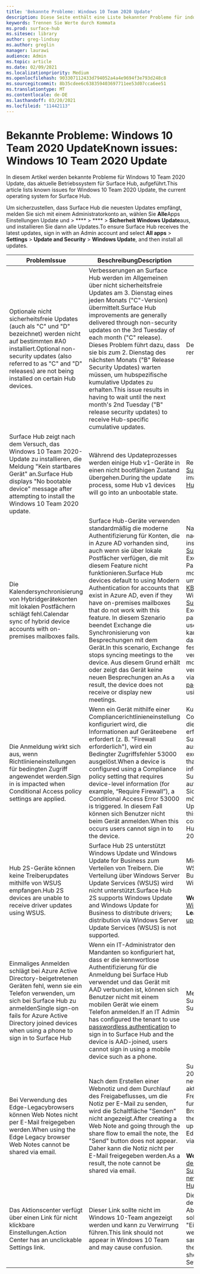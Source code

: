 ```yaml
---
title: 'Bekannte Probleme: Windows 10 Team 2020 Update'
description: Diese Seite enthält eine Liste bekannter Probleme für indows 10 Team 2020 Update.
keywords: Trennen Sie Werte durch Kommata
ms.prod: surface-hub
ms.sitesec: library
author: greg-lindsay
ms.author: greglin
manager: laurawi
audience: Admin
ms.topic: article
ms.date: 02/09/2021
ms.localizationpriority: Medium
ms.openlocfilehash: 903307112433d794052a4a4e9694f3e793d248c8
ms.sourcegitcommit: 8b35cdee6c638359403697711ee53d07cca6ee51
ms.translationtype: MT
ms.contentlocale: de-DE
ms.lasthandoff: 03/20/2021
ms.locfileid: "11442113"
---
```

# <a name="known-issues-windows-10-team-2020-update"></a><span data-ttu-id="088de-104">Bekannte Probleme: Windows 10 Team 2020 Update</span><span class="sxs-lookup"><span data-stu-id="088de-104">Known issues: Windows 10 Team 2020 Update</span></span> 

<span data-ttu-id="088de-105">In diesem Artikel werden bekannte Probleme für Windows 10 Team 2020 Update, das aktuelle Betriebssystem für Surface Hub, aufgeführt.</span><span class="sxs-lookup"><span data-stu-id="088de-105">This article lists known issues for Windows 10 Team 2020 Update, the current operating system for Surface Hub.</span></span>

<span data-ttu-id="088de-106">Um sicherzustellen, dass Surface Hub die neuesten Updates empfängt, melden Sie sich mit einem Administratorkonto an, wählen Sie **Alle**Apps Einstellungen Update und  >  \*\*\*\*  >  \*\*\*\*  >  **Sicherheit Windows Update**aus, und installieren Sie dann alle Updates.</span><span class="sxs-lookup"><span data-stu-id="088de-106">To ensure Surface Hub receives the latest updates, sign in with an Admin account and select **All apps** > **Settings** > **Update and Security** > **Windows Update**, and then install all updates.</span></span>




| <span data-ttu-id="088de-107">Problem</span><span class="sxs-lookup"><span data-stu-id="088de-107">Issue</span></span>                                                                                                   | <span data-ttu-id="088de-108">Beschreibung</span><span class="sxs-lookup"><span data-stu-id="088de-108">Description</span></span>                                                                                                                                                                                                                                                                                                                                                                                                                             | <span data-ttu-id="088de-109">Abhilfe</span><span class="sxs-lookup"><span data-stu-id="088de-109">Remedy</span></span>                                                                                                                                                                                                                                                                                                                                                                                                                                                                                                                            |
| ----------------------------------------------------------------------------------------------------------- | ------------------------------------------------------------------------------------------------------------------------------------------------------------------------------------------------------------------------------------------------------------------------------------------------------------------------------------------------------------------------------------------------------------------------------------------- | ------------------------------------------------------------------------------------------------------------------------------------------------------------------------------------------------------------------------------------------------------------------------------------------------------------------------------------------------------------------------------------------------------------------------------------------------------------------------------------------------------------------------------------- |
| <span data-ttu-id="088de-110">Optionale nicht sicherheitsfreie Updates (auch als "C" und "D" bezeichnet) werden nicht auf bestimmten #A0 installiert.</span><span class="sxs-lookup"><span data-stu-id="088de-110">Optional non-security updates (also referred to as "C" and "D" releases) are not being installed on certain Hub devices.</span></span>            | <span data-ttu-id="088de-111">Verbesserungen an Surface Hub werden im Allgemeinen über nicht sicherheitsfreie Updates am 3. Dienstag eines jeden Monats ("C"-Version) übermittelt.</span><span class="sxs-lookup"><span data-stu-id="088de-111">Surface Hub improvements are generally delivered through non-security updates on the 3rd Tuesday of each month ("C" release).</span></span> <span data-ttu-id="088de-112">Dieses Problem führt dazu, dass sie bis zum 2. Dienstag des nächsten Monats ("B" Release Security Updates) warten müssen, um hubspezifische kumulative Updates zu erhalten.</span><span class="sxs-lookup"><span data-stu-id="088de-112">This issue results in having to wait until the next month's 2nd Tuesday ("B" release security updates) to receive Hub-specific cumulative updates.</span></span> | <span data-ttu-id="088de-113">Derzeit gibt es keine Abhilfe.</span><span class="sxs-lookup"><span data-stu-id="088de-113">No remedy at this time.</span></span>                                                                                                                                                                                                                                                                                                                                     |
| <span data-ttu-id="088de-114">Surface Hub zeigt nach dem Versuch, das Windows 10 Team 2020-Update zu installieren, die Meldung "Kein startbares Gerät" an.</span><span class="sxs-lookup"><span data-stu-id="088de-114">Surface Hub displays "No bootable device" message after attempting to install the Windows 10 Team 2020 update.</span></span>                                                                        | <span data-ttu-id="088de-115">Während des Updateprozesses werden einige Hub v1-Geräte in einen nicht bootfähigen Zustand übergehen.</span><span class="sxs-lookup"><span data-stu-id="088de-115">During the update process, some Hub v1 devices will go into an unbootable state.</span></span>                                                                                                                                                                                                                                       | <span data-ttu-id="088de-116">Re-image the device [using the Surface Hub Recovery Tool](surface-hub-recovery-tool.md).</span><span class="sxs-lookup"><span data-stu-id="088de-116">Re-image the device [using the Surface Hub Recovery Tool](surface-hub-recovery-tool.md).</span></span>                                                                                                                                                                                                                                                                                                                                                                   |
| <span data-ttu-id="088de-117">Die Kalendersynchronisierung von Hybridgerätekonten mit lokalen Postfächern schlägt fehl.</span><span class="sxs-lookup"><span data-stu-id="088de-117">Calendar sync of hybrid device accounts with on-premises mailboxes fails.</span></span>   | <span data-ttu-id="088de-118">Surface Hub-Geräte verwenden standardmäßig die moderne Authentifizierung für Konten, die in Azure AD vorhanden sind, auch wenn sie über lokale Postfächer verfügen, die mit diesem Feature nicht funktionieren.</span><span class="sxs-lookup"><span data-stu-id="088de-118">Surface Hub devices default to using Modern Authentication for accounts that exist in Azure AD, even if they have on-premises mailboxes that do not work with this feature.</span></span> <span data-ttu-id="088de-119">In diesem Szenario beendet Exchange die Synchronisierung von Besprechungen mit dem Gerät.</span><span class="sxs-lookup"><span data-stu-id="088de-119">In this scenario, Exchange stops syncing meetings to the device.</span></span> <span data-ttu-id="088de-120">Aus diesem Grund erhält oder zeigt das Gerät keine neuen Besprechungen an.</span><span class="sxs-lookup"><span data-stu-id="088de-120">As a result, the device does not receive or display new meetings.</span></span>                                                                                                    | <span data-ttu-id="088de-121">Nachdem [KB4598291](https://support.microsoft.com/help/4598291) (oder ein nachfolgender Windows CU) installiert wurde, verfügt [der SurfaceHub CSP](https://docs.microsoft.com/windows/client-management/mdm/surfacehub-csp) über einen neuen ExchangeModernAuthEnabled-Parameter, um die Verwendung der modernen Authentifizierung umschalten zu können.</span><span class="sxs-lookup"><span data-stu-id="088de-121">After [KB4598291](https://support.microsoft.com/help/4598291) (or a subsequent Windows CU) is installed, the [SurfaceHub CSP](https://docs.microsoft.com/windows/client-management/mdm/surfacehub-csp) has a new ExchangeModernAuthEnabled parameter available to toggle the use of Modern Authentication.</span></span> <span data-ttu-id="088de-122">Dies kann über die MDM-Richtlinie oder das [Bereitstellungspaket](https://download.microsoft.com/download/8/3/F/83FD5089-D14E-42E3-AF7C-6FC36F80D347/ExchangeModernAuthDisabled.ppkg) auf false festgelegt werden, um zu verhindern, dass der Hub die moderne Authentifizierung verwendet.</span><span class="sxs-lookup"><span data-stu-id="088de-122">This can be set to false via MDM policy or [provisioning package](https://download.microsoft.com/download/8/3/F/83FD5089-D14E-42E3-AF7C-6FC36F80D347/ExchangeModernAuthDisabled.ppkg) to prevent the Hub from using Modern Authentication.</span></span>                                                                                                |
| <span data-ttu-id="088de-123">Die Anmeldung wirkt sich aus, wenn Richtlinieneinstellungen für bedingten Zugriff angewendet werden.</span><span class="sxs-lookup"><span data-stu-id="088de-123">Sign in is impacted when Conditional Access policy settings are applied.</span></span>                                    | <span data-ttu-id="088de-124">Wenn ein Gerät mithilfe einer Compliancerichtlinieneinstellung konfiguriert wird, die Informationen auf Geräteebene erfordert (z. B. "Firewall erforderlich"), wird ein Bedingter Zugriffsfehler 53000 ausgelöst.</span><span class="sxs-lookup"><span data-stu-id="088de-124">When a device is configured using a Compliance policy setting that requires device-level information (for example, “Require Firewall”), a Conditional Access Error 53000 is triggered.</span></span> <span data-ttu-id="088de-125">In diesem Fall können sich Benutzer nicht beim Gerät anmelden.</span><span class="sxs-lookup"><span data-stu-id="088de-125">When this occurs users cannot sign in to the device.</span></span>                                                                                                                                                                                                 | <span data-ttu-id="088de-126">Kunden können Compliancerichtlinieneinstellungen, die Informationen auf Geräteebene erfordern, von der Ausführung auf Surface Hub-Geräten ausschließen.</span><span class="sxs-lookup"><span data-stu-id="088de-126">Customers can exclude Compliance policy settings that require device-level information from executing on Surface Hub devices.</span></span> <span data-ttu-id="088de-127">Wenn dies aufgrund von Compliance- oder Sicherheitseinschränkungen nicht möglich ist, sollten Hubgeräte das Update 2020 nicht installieren.</span><span class="sxs-lookup"><span data-stu-id="088de-127">If this is not possible due to compliance or security restrictions, Hub devices should not install the 2020 update.</span></span> |
| <span data-ttu-id="088de-128">Hub 2S-Geräte können keine Treiberupdates mithilfe von WSUS empfangen.</span><span class="sxs-lookup"><span data-stu-id="088de-128">Hub 2S devices are unable to receive driver updates using WSUS.</span></span>                                             | <span data-ttu-id="088de-129">Surface Hub 2S unterstützt Windows Update und Windows Update for Business zum Verteilen von Treibern. Die Verteilung über Windows Server Update Services (WSUS) wird nicht unterstützt.</span><span class="sxs-lookup"><span data-stu-id="088de-129">Surface Hub 2S supports Windows Update and Windows Update for Business to distribute drivers; distribution via Windows Server Update Services (WSUS) is not supported.</span></span>                                                                                                                                                                                                                                                                      | <span data-ttu-id="088de-130">Migrieren Sie bei Verwendung von WSUS zu Windows Update for Business.</span><span class="sxs-lookup"><span data-stu-id="088de-130">If using WSUS, migrate to Windows Update for Business.</span></span><br> <br><span data-ttu-id="088de-131">**Weitere Informationen:** [Was ist Windows Update for Business?](https://docs.microsoft.com/windows/deployment/update/waas-manage-updates-wufb)</span><span class="sxs-lookup"><span data-stu-id="088de-131">**Learn more**: [What is Windows update for business?](https://docs.microsoft.com/windows/deployment/update/waas-manage-updates-wufb)</span></span>                                                                                                                                                                                                                                                                                                                            |
| <span data-ttu-id="088de-132">Einmaliges Anmelden schlägt bei Azure Active Directory-beigetretenen Geräten fehl, wenn sie ein Telefon verwenden, um sich bei Surface Hub zu anmelden</span><span class="sxs-lookup"><span data-stu-id="088de-132">Single sign-on fails for Azure Active Directory joined devices when using a phone to sign in to Surface Hub</span></span> | <span data-ttu-id="088de-133">Wenn ein IT-Administrator den Mandanten [](surface-hub-2s-phone-authenticate.md) so konfiguriert hat, dass er die kennwortlose Authentifizierung für die Anmeldung bei Surface Hub verwendet und das Gerät mit AAD verbunden ist, können sich Benutzer nicht mit einem mobilen Gerät wie einem Telefon anmelden.</span><span class="sxs-lookup"><span data-stu-id="088de-133">If an IT Admin has configured the tenant to use [passwordless authentication](surface-hub-2s-phone-authenticate.md) to sign in to Surface Hub and the device is AAD-joined, users cannot sign in using a mobile device such as a phone.</span></span>                                                                                                       | <span data-ttu-id="088de-134">Melden Sie sich manuell bei Surface Hub an.</span><span class="sxs-lookup"><span data-stu-id="088de-134">Manually sign in to Surface Hub.</span></span>                                                                                                                                                                                                                                                                                                                                                                                                                                                                                                      |
| <span data-ttu-id="088de-135">Bei Verwendung des Edge-Legacybrowsers können Web Notes nicht per E-Mail freigegeben werden.</span><span class="sxs-lookup"><span data-stu-id="088de-135">When using the Edge Legacy browser Web Notes cannot be shared via email.</span></span> | <span data-ttu-id="088de-136">Nach dem Erstellen einer Webnotiz und dem Durchlauf des Freigabeflusses, um die Notiz per E-Mail zu senden, wird die Schaltfläche "Senden" nicht angezeigt.</span><span class="sxs-lookup"><span data-stu-id="088de-136">After creating a Web Note and going through the share flow to email the note, the "Send" button does not appear.</span></span> <span data-ttu-id="088de-137">Daher kann die Notiz nicht per E-Mail freigegeben werden.</span><span class="sxs-lookup"><span data-stu-id="088de-137">As a result, the note cannot be shared via email.</span></span> | <span data-ttu-id="088de-138">Surface Hubs, auf die das Update 2020 installiert ist, können auf den neuen Microsoft Edge-Browser aktualisiert werden, und die Freigabe von Notizen per E-Mail funktioniert mit diesem Browser.</span><span class="sxs-lookup"><span data-stu-id="088de-138">Surface Hubs that have the 2020 update installed can be upgraded to the new Microsoft Edge browser, and sharing notes via email works with that browser.</span></span><br> <br><span data-ttu-id="088de-139">**Weitere Informationen**: [Installieren des neuen Microsoft Edge auf Surface Hub](surface-hub-install-chromium-edge.md)</span><span class="sxs-lookup"><span data-stu-id="088de-139">**Learn more**: [Install the new Microsoft Edge on Surface Hub](surface-hub-install-chromium-edge.md)</span></span> |
| <span data-ttu-id="088de-140">Das Aktionscenter verfügt über einen Link für nicht klickbare Einstellungen.</span><span class="sxs-lookup"><span data-stu-id="088de-140">Action Center has an unclickable Settings link.</span></span> | <span data-ttu-id="088de-141">Dieser Link sollte nicht im Windows 10-Team angezeigt werden und kann zu Verwirrung führen.</span><span class="sxs-lookup"><span data-stu-id="088de-141">This link should not appear in Windows 10 Team and may cause confusion.</span></span>   | <span data-ttu-id="088de-142">Die Funktionalität ist mit der vor dem Update 2020 identisch. Der Abschnitt Apps des Startmenüs sollte zum Starten der App "Einstellungen" verwendet werden.</span><span class="sxs-lookup"><span data-stu-id="088de-142">The functionality is the same as before the 2020 update; the  Apps section of the Start menu should be used to launch the Settings app.</span></span>    |
